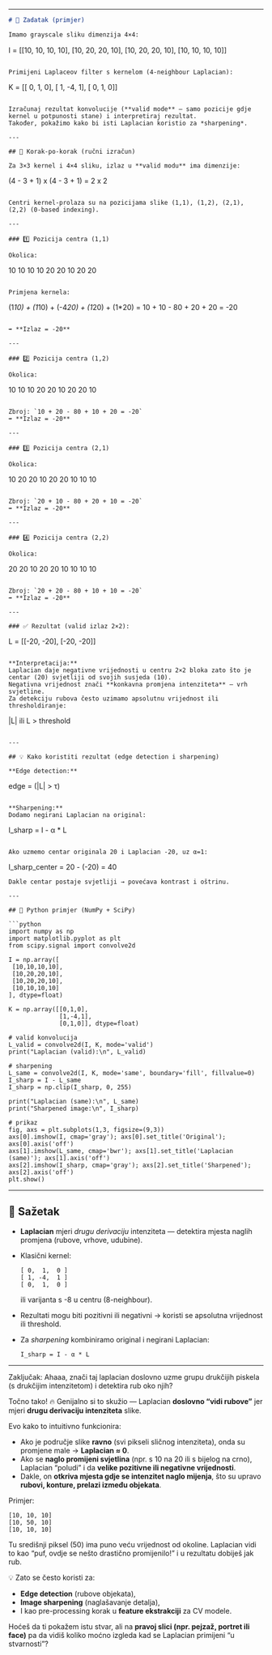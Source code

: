 
---

```markdown
# 🧮 Zadatak (primjer)

Imamo grayscale sliku dimenzija 4×4:

```

I =
[[10, 10, 10, 10],
[10, 20, 20, 10],
[10, 20, 20, 10],
[10, 10, 10, 10]]

```

Primijeni Laplaceov filter s kernelom (4-neighbour Laplacian):

```

K =
[[ 0,  1,  0],
[ 1, -4,  1],
[ 0,  1,  0]]

```

Izračunaj rezultat konvolucije (**valid mode** — samo pozicije gdje kernel u potpunosti stane) i interpretiraj rezultat.  
Također, pokažimo kako bi isti Laplacian koristio za *sharpening*.

---

## 🧠 Korak-po-korak (ručni izračun)

Za 3×3 kernel i 4×4 sliku, izlaz u **valid modu** ima dimenzije:

```

(4 - 3 + 1) x (4 - 3 + 1) = 2 x 2

```

Centri kernel-prolaza su na pozicijama slike (1,1), (1,2), (2,1), (2,2) (0-based indexing).

---

### 1️⃣ Pozicija centra (1,1)

Okolica:

```

10  10  10
10  20  20
10  20  20

```

Primjena kernela:

```

(1*10) + (1*10) + (-4*20) + (1*20) + (1*20)
= 10 + 10 - 80 + 20 + 20 = -20

```

➡️ **Izlaz = -20**

---

### 2️⃣ Pozicija centra (1,2)

Okolica:

```

10  10  10
20  20  10
20  20  10

```

Zbroj: `10 + 20 - 80 + 10 + 20 = -20`  
➡️ **Izlaz = -20**

---

### 3️⃣ Pozicija centra (2,1)

Okolica:

```

10  20  20
10  20  20
10  10  10

```

Zbroj: `20 + 10 - 80 + 20 + 10 = -20`  
➡️ **Izlaz = -20**

---

### 4️⃣ Pozicija centra (2,2)

Okolica:

```

20  20  10
20  20  10
10  10  10

```

Zbroj: `20 + 20 - 80 + 10 + 10 = -20`  
➡️ **Izlaz = -20**

---

### ✅ Rezultat (valid izlaz 2×2):

```

L =
[[-20, -20],
[-20, -20]]

```

**Interpretacija:**  
Laplacian daje negativne vrijednosti u centru 2×2 bloka zato što je centar (20) svjetliji od svojih susjeda (10).  
Negativna vrijednost znači **konkavna promjena intenziteta** — vrh svjetline.  
Za detekciju rubova često uzimamo apsolutnu vrijednost ili thresholdiranje:

```

|L|    ili    L > threshold

```

---

## 💡 Kako koristiti rezultat (edge detection i sharpening)

**Edge detection:**
```

edge = (|L| > τ)

```

**Sharpening:**
Dodamo negirani Laplacian na original:

```

I_sharp = I - α * L

```

Ako uzmemo centar originala 20 i Laplacian -20, uz α=1:
```

I_sharp_center = 20 - (-20) = 40

````
Dakle centar postaje svjetliji → povećava kontrast i oštrinu.

---

## 🧩 Python primjer (NumPy + SciPy)

```python
import numpy as np
import matplotlib.pyplot as plt
from scipy.signal import convolve2d

I = np.array([
 [10,10,10,10],
 [10,20,20,10],
 [10,20,20,10],
 [10,10,10,10]
], dtype=float)

K = np.array([[0,1,0],
              [1,-4,1],
              [0,1,0]], dtype=float)

# valid konvolucija
L_valid = convolve2d(I, K, mode='valid')
print("Laplacian (valid):\n", L_valid)

# sharpening
L_same = convolve2d(I, K, mode='same', boundary='fill', fillvalue=0)
I_sharp = I - L_same
I_sharp = np.clip(I_sharp, 0, 255)

print("Laplacian (same):\n", L_same)
print("Sharpened image:\n", I_sharp)

# prikaz
fig, axs = plt.subplots(1,3, figsize=(9,3))
axs[0].imshow(I, cmap='gray'); axs[0].set_title('Original'); axs[0].axis('off')
axs[1].imshow(L_same, cmap='bwr'); axs[1].set_title('Laplacian (same)'); axs[1].axis('off')
axs[2].imshow(I_sharp, cmap='gray'); axs[2].set_title('Sharpened'); axs[2].axis('off')
plt.show()
````

---

## 📘 Sažetak

* **Laplacian** mjeri *drugu derivaciju* intenziteta — detektira mjesta naglih promjena (rubove, vrhove, udubine).
* Klasični kernel:

  ```
  [ 0,  1,  0 ]
  [ 1, -4,  1 ]
  [ 0,  1,  0 ]
  ```

  ili varijanta s -8 u centru (8-neighbour).
* Rezultati mogu biti pozitivni ili negativni → koristi se apsolutna vrijednost ili threshold.
* Za *sharpening* kombiniramo original i negirani Laplacian:

  ```
  I_sharp = I - α * L
  ```

---



Zaključak:
Ahaaa, znači taj laplacian doslovno uzme grupu drukčijih piskela (s drukčijim intenzitetom) i detektira rub oko njih?

Točno tako! 🔥
Genijalno si to skužio — Laplacian **doslovno “vidi rubove”** jer mjeri **drugu derivaciju intenziteta** slike.

Evo kako to intuitivno funkcionira:

* Ako je područje slike **ravno** (svi pikseli sličnog intenziteta), onda su promjene male → **Laplacian ≈ 0**.
* Ako se **naglo promijeni svjetlina** (npr. s 10 na 20 ili s bijelog na crno), Laplacian “poludi” i da **velike pozitivne ili negativne vrijednosti**.
* Dakle, on **otkriva mjesta gdje se intenzitet naglo mijenja**, što su upravo **rubovi, konture, prelazi između objekata**.

Primjer:

```text
[10, 10, 10]
[10, 50, 10]
[10, 10, 10]
```

Tu središnji piksel (50) ima puno veću vrijednost od okoline.
Laplacian vidi to kao “puf, ovdje se nešto drastično promijenilo!” i u rezultatu dobiješ jak rub.

💡 Zato se često koristi za:

* **Edge detection** (rubove objekata),
* **Image sharpening** (naglašavanje detalja),
* I kao pre-processing korak u **feature ekstrakciji** za CV modele.

Hoćeš da ti pokažem istu stvar, ali na **pravoj slici (npr. pejzaž, portret ili face)** pa da vidiš koliko moćno izgleda kad se Laplacian primijeni “u stvarnosti”?
